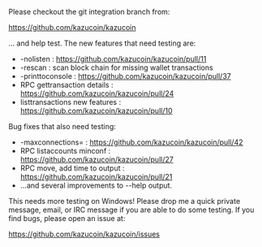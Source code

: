 Please checkout the git integration branch from:

https://github.com/kazucoin/kazucoin

... and help test.  The new features that need testing are:

* -nolisten : https://github.com/kazucoin/kazucoin/pull/11
* -rescan : scan block chain for missing wallet transactions
* -printtoconsole : https://github.com/kazucoin/kazucoin/pull/37
* RPC gettransaction details : https://github.com/kazucoin/kazucoin/pull/24
* listtransactions new features : https://github.com/kazucoin/kazucoin/pull/10

Bug fixes that also need testing:

* -maxconnections= : https://github.com/kazucoin/kazucoin/pull/42
* RPC listaccounts minconf : https://github.com/kazucoin/kazucoin/pull/27
* RPC move, add time to output : https://github.com/kazucoin/kazucoin/pull/21
* ...and several improvements to --help output.

This needs more testing on Windows!  Please drop me a quick private message, email, or IRC message if you are able to do some testing.  If you find bugs, please open an issue at:

https://github.com/kazucoin/kazucoin/issues
